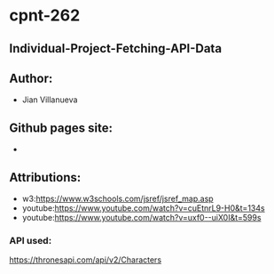 # cpnt-262
## Individual-Project-Fetching-API-Data
## Author:
- Jian Villanueva
## Github pages site:
- 
## Attributions:
- w3:https://www.w3schools.com/jsref/jsref_map.asp
- youtube:https://www.youtube.com/watch?v=cuEtnrL9-H0&t=134s
- youtube:https://www.youtube.com/watch?v=uxf0--uiX0I&t=599s

### API used:
https://thronesapi.com/api/v2/Characters
